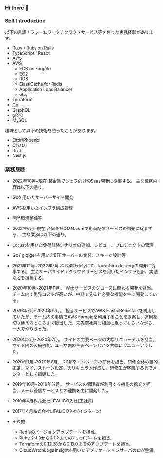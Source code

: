 ### Hi there 👋
### Self Introduction
以下の言語 / フレームワーク / クラウドサービス等を使った実務経験があります。
- Ruby / Ruby on Rails
- TypeScript / React
- AWS
- AWS
  - ECS on Fargate
  - EC2
  - RDS
  - ElastiCache for Redis
  - Application Load Balancer
  - etc.
- Terraform
- Go
- GraphQL
- gRPC
- MySQL


趣味として以下の技術を使ったことがあります。
- Elixir/Phoenixl
- Crystal
- Rust
- Next.js


### 業務履歴
- 2022年10月~現在
某企業でシェフ向けのSaas開発に従事する。
主な業務内容は以下の通り。
- Goを用いたサーバーサイド開発
- AWSを用いたインフラ構成管理
- 開発環境整備等

- 2022年6月~現在
合同会社DMM.comで動画配信サービスの開発に従事する。
主な業務は以下の通り。
- Locustを用いた負荷試験シナリオの追加、レビュー、プロジェクトの管理
- Go / glqlgenを用いたBFFサーバーの実装、スキーマ設計等

- 2021年12月~2022年5月
株式会社delyにて、kurashiru deliveryの開発に従事する。
主にサーバサイド / クラウドサービスを用いたインフラ設計、実装などを担当する。

- 2020年10月~2021年11月。
Webサービスのグロースに関わる開発を担当。チーム内で開発コストが高いが、中期で見ると必要な機能を主に開発している。

- 2020年7月~2020年10月。
担当サービスでAWS ElasticBeanstalkを利用していたが、チーム内の事情でAWS Fargateを利用することを提案し、運用を切り替えるところまで担当した。元先輩社員に相談に乗ってもらいながら、一人でやりきった。

- 2020年2月~2020年7月。
サイトの主要ページの大幅リニューアルを担当。サイト内の入稿機能、ユーザ側の主要ページなどを大幅にリニューアルした。

- 2020年1月~2020年6月。
20新卒エンジニアの研修を担当。研修全体の目的策定、マイルストーン設定、カリキュラム作成し、研修生が卒業するまでメンターとして指導した。

- 2019年10月~2019年12月。
サービスの管理者が利用する機能の拡充を担当。メール送信サービスとの連携を主に開発した。

- 2019年4月株式会社LITALICO入社(正社員)

- 2017年4月株式会社LITALICO入社(インターン)

- その他
  - Redisのバージョンアップデートを担当。
  - Ruby 2.4.3から2.7.2までのアップデートを担当。
  - Terraformの0.12.28から0.13.0までのアップデートを担当。
  - CloudWatchLogs Insightを用いたアプリケーションサーバのログ整備。



